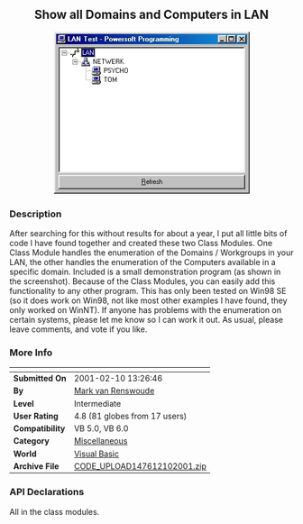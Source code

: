 ﻿<div align="center">

## Show all Domains and Computers in LAN

<img src="PIC200121074685006.jpg">
</div>

### Description

After searching for this without results for about a year, I put all little bits of code I have found together and created these two Class Modules. One Class Module handles the enumeration of the Domains / Workgroups in your LAN, the other handles the enumeration of the Computers available in a specific domain. Included is a small demonstration program (as shown in the screenshot). Because of the Class Modules, you can easily add this functionality to any other program. This has only been tested on Win98 SE (so it does work on Win98, not like most other examples I have found, they only worked on WinNT). If anyone has problems with the enumeration on certain systems, please let me know so I can work it out. As usual, please leave comments, and vote if you like.
 
### More Info
 


<span>             |<span>
---                |---
**Submitted On**   |2001-02-10 13:26:46
**By**             |[Mark van Renswoude](https://github.com/Planet-Source-Code/PSCIndex/blob/master/ByAuthor/mark-van-renswoude.md)
**Level**          |Intermediate
**User Rating**    |4.8 (81 globes from 17 users)
**Compatibility**  |VB 5\.0, VB 6\.0
**Category**       |[Miscellaneous](https://github.com/Planet-Source-Code/PSCIndex/blob/master/ByCategory/miscellaneous__1-1.md)
**World**          |[Visual Basic](https://github.com/Planet-Source-Code/PSCIndex/blob/master/ByWorld/visual-basic.md)
**Archive File**   |[CODE\_UPLOAD147612102001\.zip](https://github.com/Planet-Source-Code/mark-van-renswoude-show-all-domains-and-computers-in-lan__1-15174/archive/master.zip)

### API Declarations

All in the class modules.





